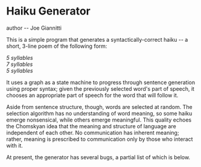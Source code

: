 # Haiku Generator
author -- Joe Giannitti


This is a simple program that generates a syntactically-correct haiku -- 
a short, 3-line poem of the following form:
  <p><i>
  5 syllables <br>
  7 syllables <br>
  5 syllables <br>
  </i>
  
It uses a graph as a state machine to progress through sentence generation using proper syntax; given the previously selected word's part of speech, it chooses an appropriate part of speech for the word that will follow it. 

Aside from sentence structure, though, words are selected at random. The selection algorithm has no understanding of word meaning, so some haiku emerge nonsensical, while others emerge meaningful.  This quality echoes the Chomskyan idea that the meaning and structure of language are independent of each other. No communication has inherent meaning; rather, meaning is prescribed to communication only by those who interact with it.

At present, the generator has several bugs, a partial list of which is below.
